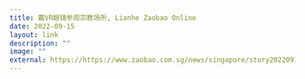 ```yaml
---
title: 戴VR眼镜参观宗教场所, Lianhe Zaobao Online
date: 2022-09-15
layout: link
description: ""
image: ""
external: https://https://www.zaobao.com.sg/news/singapore/story20220915-1313074
---
```

